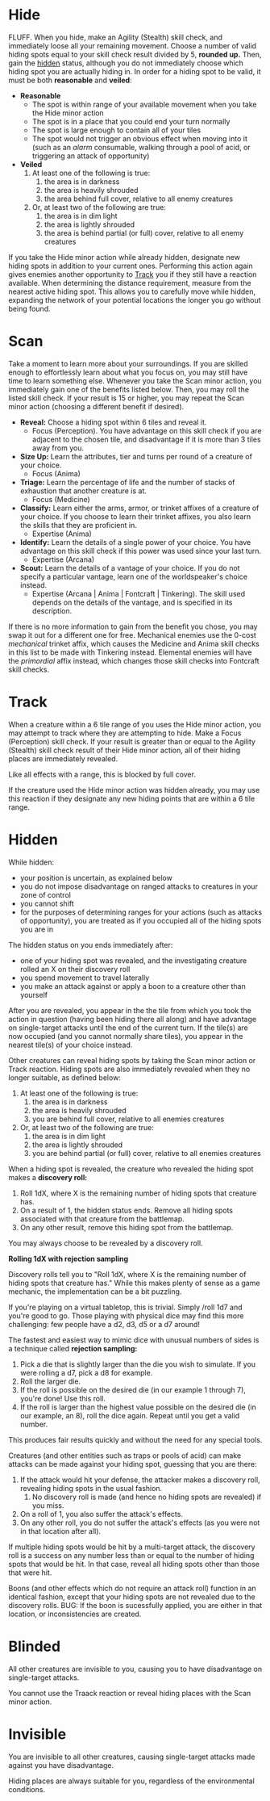 # Hide

FLUFF. When you hide, make an Agility (Stealth) skill check, and immediately loose all your remaining movement. Choose a number of valid hiding spots equal to your skill check result divided by 5, **rounded up.** Then, gain the [hidden]() status, although you do not immediately choose which hiding spot you are actually hiding in. In order for a hiding spot to be valid, it must be both **reasonable** and **veiled**:

- **Reasonable**
  - The spot is within range of your available movement when you take the Hide minor action
  - The spot is in a place that you could end your turn normally
  - The spot is large enough to contain all of your tiles
  - The spot would not trigger an obvious effect when moving into it (such as an *alarm* consumable, walking through a pool of acid, or triggering an attack of opportunity)
- **Veiled**
  1. At least one of the following is true:
     1. the area is in darkness
     2. the area is heavily shrouded
     3. the area behind full cover, relative to all enemy creatures
  2. Or, at least two of the following are true:
     1. the area is in dim light
     2. the area is lightly shrouded
     3. the area is behind partial (or full) cover, relative to all enemy creatures

If you take the Hide minor action while already hidden, designate new hiding spots in addition to your current ones. Performing this action again gives enemies another opportunity to [Track]() you if they still have a reaction available. When determining the distance requirement, measure from the nearest active hiding spot. This allows you to carefully move while hidden, expanding the network of your potential locations the longer you go without being found.

# Scan

Take a moment to learn more about your surroundings. If you are skilled enough to effortlessly learn about what you focus on, you may still have time to learn something else. Whenever you take the Scan minor action, you immediately gain one of the benefits listed below. Then, you may roll the listed skill check. If your result is 15 or higher, you may repeat the Scan minor action (choosing a different benefit if desired).

- **Reveal:** Choose a hiding spot within 6 tiles and reveal it. 
  - Focus (Perception). You have advantage on this skill check if you are adjacent to the chosen tile, and disadvantage if it is more than 3 tiles away from you.
- **Size Up:** Learn the attributes, tier and turns per round of a creature of your choice. 
  - Focus (Anima)
- **Triage:** Learn the percentage of life and the number of stacks of exhaustion that another creature is at. 
  - Focus (Medicine)
- **Classify:** Learn either the arms, armor, or trinket affixes of a creature of your choice. If you choose to learn their trinket affixes, you also learn the skills that they are proficient in. 
  - Expertise (Anima)
- **Identify:** Learn the details of a single power of your choice. You have advantage on this skill check if this power was used since your last turn. 
  - Expertise (Arcana)
- **Scout:** Learn the details of a vantage of your choice. If you do not specify a particular vantage, learn one of the worldspeaker's choice instead. 
  - Expertise (Arcana | Anima | Fontcraft | Tinkering). The skill used depends on the details of the vantage, and is specified in its description.

If there is no more information to gain from the benefit you chose, you may swap it out for a different one for free. Mechanical enemies use the 0-cost _mechanical_ trinket affix, which causes the Medicine and Anima skill checks in this list to be made with Tinkering instead. Elemental enemies will have the _primordial_ affix instead, which changes those skill checks into Fontcraft skill checks.

# Track

When a creature within a 6 tile range of you uses the Hide minor action, you may attempt to track where they are attempting to hide. Make a Focus (Perception) skill check. If your result is greater than or equal to the Agility (Stealth) skill check result of their Hide minor action, all of their hiding places are immediately revealed.

Like all effects with a range, this is blocked by full cover.

If the creature used the Hide minor action was hidden already, you may use this reaction if they designate any new hiding points that are within a 6 tile range.

# Hidden

While hidden:

- your position is uncertain, as explained below
- you do not impose disadvantage on ranged attacks to creatures in your zone of control
- you cannot shift
- for the purposes of determining ranges for your actions (such as attacks of opportunity), you are treated as if you occupied all of the hiding spots you are in

The hidden status on you ends immediately after:

- one of your hiding spot was revealed, and the investigating creature rolled an X on their discovery roll
- you spend movement to travel laterally
- you make an attack against or apply a boon to a creature other than yourself

After you are revealed, you appear in the the tile from which you took the action in question (having been hiding there all along) and have advantage on single-target attacks until the end of the current turn. If the tile(s) are now occupied (and you cannot normally share tiles), you appear in the nearest tile(s) of your choice instead.

Other creatures can reveal hiding spots by taking the Scan minor action or Track reaction. Hiding spots are also immediately revealed when they no longer suitable, as defined below:

1. At least one of the following is true:
   1. the area is in darkness
   2. the area is heavily shrouded
   3. you are behind full cover, relative to all enemies creatures
2. Or, at least two of the following are true:
   1. the area is in dim light
   2. the area is lightly shrouded
   3. you are behind partial (or full) cover, relative to all enemies creatures

When a hiding spot is revealed, the creature who revealed the hiding spot makes a **discovery roll:**

1. Roll 1dX, where X is the remaining number of hiding spots that creature has.
2. On a result of 1, the hidden status ends. Remove all hiding spots associated with that creature from the battlemap.
3. On any other result, remove this hiding spot from the battlemap.

You may always choose to be revealed by a discovery roll.

<div class="infobox">

**Rolling 1dX with rejection sampling**

Discovery rolls tell you to "Roll 1dX, where X is the remaining number of hiding spots that creature has."
While this makes plenty of sense as a game mechanic, the implementation can be a bit puzzling.

If you're playing on a virtual tabletop, this is trivial. Simply /roll 1d7 and you're good to go.
Those playing with physical dice may find this more challenging: few people have a d2, d3, d5 or a d7 around!

The fastest and easiest way to mimic dice with unusual numbers of sides is a technique called **rejection sampling:**

1. Pick a die that is slightly larger than the die you wish to simulate. If you were rolling a d7, pick a d8 for example.
2. Roll the larger die.
3. If the roll is possible on the desired die (in our example 1 through 7), you're done! Use this roll.
4. If the roll is larger than the highest value possible on the desired die (in our example, an 8), roll the dice again. Repeat until you get a valid number.

This produces fair results quickly and without the need for any special tools.

</div>

Creatures (and other entities such as traps or pools of acid) can make attacks can be made against your hiding spot, guessing that you are there:

1. If the attack would hit your defense, the attacker makes a discovery roll, revealing hiding spots in the usual fashion.
   1. No discovery roll is made (and hence no hiding spots are revealed) if you miss.
2. On a roll of 1, you also suffer the attack's effects.
3. On any other roll, you do not suffer the attack's effects (as you were not in that location after all).

If multiple hiding spots would be hit by a multi-target attack, the discovery roll is a success on any number less than or equal to the number of hiding spots that would be hit. In that case, reveal all hiding spots other than those that were hit.

Boons (and other effects which do not require an attack roll) function in an identical fashion, except that your hiding spots are not revealed due to the discovery rolls. BUG: If the boon is sucessfully applied, you are either in that location, or inconsistencies are created.

# Blinded

All other creatures are invisible to you, causing you to have disadvantage on single-target attacks.

You cannot use the Traack reaction or reveal hiding places with the Scan minor action.

# Invisible

You are invisible to all other creatures, causing single-target attacks made against you have disadvantage.

Hiding places are always suitable for you, regardless of the environmental conditions.
